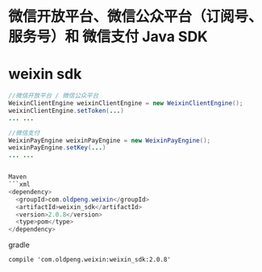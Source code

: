 # 微信开放平台、微信公众平台（订阅号、服务号）和 微信支付 Java SDK
# weixin sdk

```java
//微信开放平台 / 微信公众平台
WeixinClientEngine weixinClientEngine = new WeixinClientEngine();
weixinClientEngine.setToken(...)
... ...

//微信支付
WeixinPayEngine weixinPayEngine = new WeixinPayEngine();
weixinPayEngine.setKey(...)
... ...


Maven
```xml
<dependency>
  <groupId>com.oldpeng.weixin</groupId>
  <artifactId>weixin_sdk</artifactId>
  <version>2.0.8</version>
  <type>pom</type>
</dependency>
```

gradle
```
compile 'com.oldpeng.weixin:weixin_sdk:2.0.8'
```
